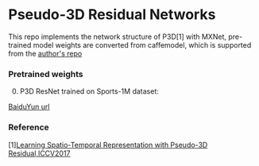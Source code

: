 # Pseudo-3D Residual Networks

This repo implements the network structure of P3D[1] with MXNet, pre-trained model weights are converted from caffemodel, which is supported from the [author's repo](https://github.com/ZhaofanQiu/pseudo-3d-residual-networks)


### Pretrained weights

0. P3D ResNet trained on Sports-1M dataset:

[BaiduYun url](https://pan.baidu.com/s/1boZFPHd)


### Reference

[1][Learning Spatio-Temporal Representation with Pseudo-3D Residual,ICCV2017](http://openaccess.thecvf.com/content_iccv_2017/html/Qiu_Learning_Spatio-Temporal_Representation_ICCV_2017_paper.html)
